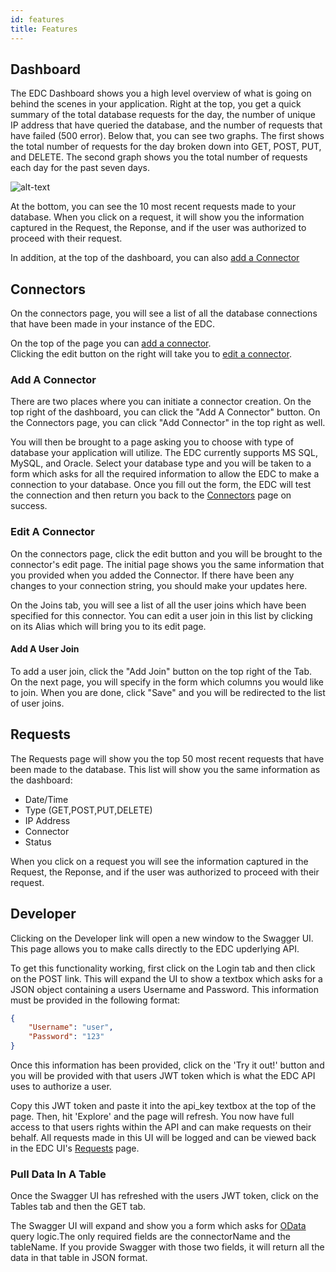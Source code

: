 ```yaml
---
id: features
title: Features
---
```


## Dashboard

The EDC Dashboard shows you a high level overview of what is going on behind the scenes in your application. Right at the top, you get a quick summary of the total database requests for the day, the number of unique IP address that have queried the database, and the number of requests that have failed (500 error). Below that, you can see two graphs. The first shows the total number of requests for the day broken down into GET, POST, PUT, and DELETE. The second graph shows you the total number of requests each day for the past seven days.

![alt-text](/img/dashboard.PNG "Dashboard")

At the bottom, you can see the 10 most recent requests made to your database. When you click on a request, it will show you the information captured in the Request, the Reponse, and if the user was authorized to proceed with their request.

In addition, at the top of the dashboard, you can also [add a Connector](#)

## Connectors

On the connectors page, you will see a list of all the database connections that have been made in your instance of the EDC.  
  
On the top of the page you can [add a connector](#).   
Clicking the edit button on the right will take you to [edit a connector](#). 

### Add A Connector

There are two places where you can initiate a connector creation. On the top right of the dashboard, you can click the "Add A Connector" button. On the Connectors page, you can click "Add Connector" in the top right as well. 

You will then be brought to a page asking you to choose with type of database your application will utilize. The EDC currently supports MS SQL, MySQL, and Oracle. Select your database type and you will be taken to a form which asks for all the required information to allow the EDC to make a connection to your database. Once you fill out the form, the EDC will test the connection and then return you back to the [Connectors](#) page on success.

### Edit A Connector

On the connectors page, click the edit button and you will be brought to the connector's edit page. The initial page shows you the same information that you provided when you added the Connector. If there have been any changes to your connection string, you should make your updates here.

On the Joins tab, you will see a list of all the user joins which have been specified for this connector. You can edit a user join in this list by clicking on its Alias which will bring you to its edit page. 

#### Add A User Join

To add a user join, click the "Add Join" button on the top right of the Tab. On the next page, you will specify in the form which columns you would like to join. When you are done, click "Save" and you will be redirected to the list of user joins. 

## Requests

The Requests page will show you the top 50 most recent requests that have been made to the database. This list will show you the same information as the dashboard:   
* Date/Time  
* Type (GET,POST,PUT,DELETE)  
* IP Address  
* Connector  
* Status  

When you click on a request you will see the information captured in the Request, the Reponse, and if the user was authorized to proceed with their request.

## Developer

Clicking on the Developer link will open a new window to the Swagger UI. This page allows you to make calls directly to the EDC upderlying API.  

To get this functionality working, first click on the Login tab and then click on the POST link. This will expand the UI to show a textbox which asks for a JSON object containing a users Username and Password. This information must be provided in the following format:  

```json
{
    "Username": "user",
    "Password": "123"
}
```
Once this information has been provided, click on the 'Try it out!' button and you will be provided with that users JWT token which is what the EDC API uses to authorize a user.  

Copy this JWT token and paste it into the api_key textbox at the top of the page. Then, hit 'Explore' and the page will refresh. You now have full access to that users rights within the API and can make requests on their behalf. All requests made in this UI will be logged and can be viewed back in the EDC UI's [Requests](#) page.

### Pull Data In A Table

Once the Swagger UI has refreshed with the users JWT token, click on the Tables tab and then the GET tab.  

The Swagger UI will expand and show you a form which asks for [OData](#) query logic.The only required fields are the connectorName and the tableName. If you provide Swagger with those two fields, it will return all the data in that table in JSON format.  


